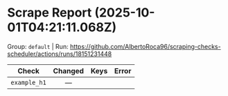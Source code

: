 # Scrape Report (2025-10-01T04:21:11.068Z)

Group: `default`  |  Run: https://github.com/AlbertoRoca96/scraping-checks-scheduler/actions/runs/18151231448

| Check | Changed | Keys | Error |
|---|:---:|:--|:--|
| `example_h1` | — |  |  |

